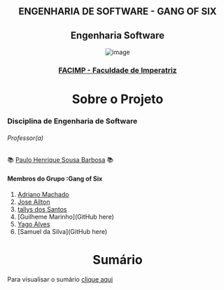 

<div align="center">
  <h2>ENGENHARIA DE SOFTWARE - GANG OF SIX</h2>
</div>

<div align="center">
  <h2>Engenharia Software </h2>
  
  ![image](https://user-images.githubusercontent.com/61589386/117751503-9a5ab980-b1eb-11eb-8e98-8f2b58a28f46.png) 
  
  ### [FACIMP - Faculdade de Imperatriz](https://github.com/NT-Facimp)
</div>


  
  
<div align="center">
<h1> Sobre o Projeto </h1>
</div> 
  
 ### Disciplina de Engenharia de Software
 
 ###### *Professor(a)*
  :books: [Paulo Henrique Sousa Barbosa](https://github.com/agenteph) :books:
  


<h4>Membros do Grupo :Gang of Six </h4>

  1. [Adriano Machado](https://github.com/Adriano888)
  2. [Jose Ailton](https://github.com/AiltonOliver)
  3. [tallys dos Santos](https://github.com/tllystroller)
  4. [Guilheme Marinho](GitHub here)
  5. [Yago Alves ](https://github.com/Yago-Captain)
  6. [Samuel da Silva](GitHub here)
  
  
<div align="center">
<h1> Sumário </h1>
</div> 

Para visualisar o sumário [clique aqui](link )
